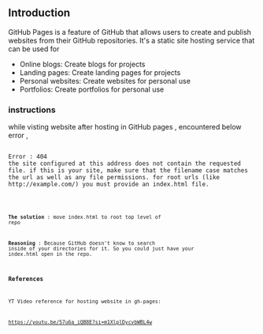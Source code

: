 ## Introduction

GitHub Pages is a feature of GitHub that allows users to create and publish websites from their GitHub repositories.
It's a static site hosting service that can be used for
- Online blogs: Create blogs for projects
- Landing pages: Create landing pages for projects
- Personal websites: Create websites for personal use
- Portfolios: Create portfolios for personal use


### instructions

while visting website after hosting in GitHub pages , encountered below error ,

<code>
Error : 404 
the site configured at this address does not contain the requested file. if this is your site, make sure that the filename case matches the url as well as any file permissions. for root urls (like http://example.com/) you must provide an index.html file.<code>

<br>

**The solution** : move index.html to root top level of repo 

**Reasoning** : Because GitHub doesn't know to search inside of your directories for it. So you could just have your index.html open in the repo. 


### References

YT Video reference for hosting website in gh-pages:

https://youtu.be/57u6a_iQB8E?si=m1XlplDycvbWBL4w